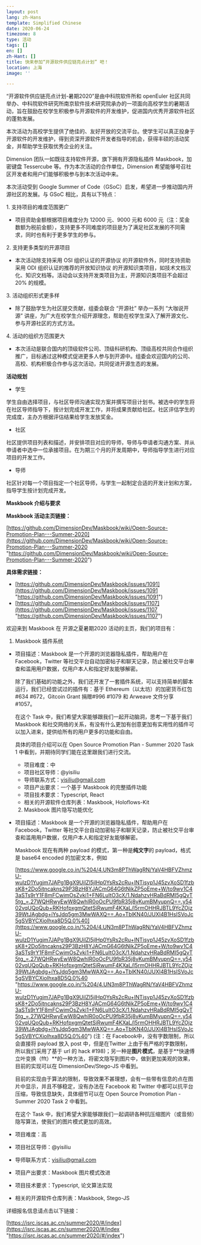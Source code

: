 ```yaml
---
layout: post
lang: zh-Hans
template: Simplified Chinese
date: 2020-06-24
timezone: 8
type: 活动
tags: []
en: []
zh-Hant: []
title: 快来参加“开源软件供应链亮点计划” 吧！
location: 上海
image: ''

---
```

“开源软件供应链亮点计划-暑期2020”是由中科院软件所和 openEuler 社区共同举办、中科院软件研究所南京软件技术研究院承办的一项面向高校学生的暑期活动，旨在鼓励在校学生积极参与开源软件的开发维护，促进国内优秀开源软件社区的蓬勃发展。

本次活动为高校学生提供了绝佳的、友好开放的交流平台。使学生可以真正投身于开源软件的开发维护，得到资深开源软件开发者指导的机会，获得丰硕的活动奖金，并帮助学生获取优秀企业的关注。

Dimension 团队一如既往支持软件开源，旗下拥有开源隐私插件 Maskbook，加密键盘 Tessercube 等。作为本次活动的合作单位，Dimension 希望能够号召社区开发者和用户们能够积极参与到本次活动中来。

本次活动受到 Google Summer of Code（GSoC）启发，希望进一步推动国内开源社区的发展。与 GSoC 相比，具有以下特点：

1\. 支持项目的难度范围更广

* 项目资助金额根据项目难度分为 12000 元、9000 元和 6000 元（注：奖金数额为税前金额），支持更多不同难度的项目是为了满足社区发展的不同需求，同时也有利于更多学生的参与。

2\. 支持更多类型的开源项目

* 本次活动除支持采用 OSI 组织认证的开源协议 的开源软件外，同时支持资助采用 ODI 组织认证的推荐的开放知识协议 的开源知识类项目，如技术文档汉化、知识文档等。活动会以支持开发类项目为主，开源知识类项目不会超过 20% 的规模。

3\. 活动组织形式更多样

* 除了鼓励学生为社区提交贡献，组委会联合 “开源社” 举办一系列 “大咖说开源” 讲座，为广大在校学生介绍开源理念，帮助在校学生深入了解开源文化、参与开源社区的方式方法。

4\. 活动的组织方范围更大

* 本次活动是联合国内的顶级软件公司、顶级科研机构、顶级高校共同合作组织推广，目标通过这种模式促进更多人参与到开源中。组委会欢迎国内的公司、高校、机构积极合作参与这次活动，共同促进开源生态的发展。

**活动规划**

* 学生

学生自由选择项目，与社区导师沟通实现方案并撰写项目计划书。被选中的学生将在社区导师指导下，按计划完成开发工作，并将成果贡献给社区。社区评估学生的完成度，主办方根据评估结果给学生发放奖金。

* 社区

社区提供项目列表和描述，并安排项目对应的导师，导师与申请者沟通方案、并从申请者中选中一位承接项目。在为期三个月的开发周期中，导师指导学生进行对应项目的开发工作。

* 导师

社区针对每一个项目指定一个社区导师，与学生一起制定合适的开发计划和方案，指导学生按计划完成开发。

**Maskbook 介绍与要求**

**Maskbook 活动主页链接：**

[https://github.com/DimensionDev/Maskbook/wiki/Open-Source-Promotion-Plan---Summer-2020](https://github.com/DimensionDev/Maskbook/wiki/Open-Source-Promotion-Plan---Summer-2020 "https://github.com/DimensionDev/Maskbook/wiki/Open-Source-Promotion-Plan---Summer-2020")

**具体需求链接：**

* [https://github.com/DimensionDev/Maskbook/issues/1091](https://github.com/DimensionDev/Maskbook/issues/1091 "https://github.com/DimensionDev/Maskbook/issues/1091")
* [https://github.com/DimensionDev/Maskbook/issues/1107](https://github.com/DimensionDev/Maskbook/issues/1107 "https://github.com/DimensionDev/Maskbook/issues/1107")

欢迎来到 Maskbook 在 开源之夏暑期2020 活动的主页，我们的项目有：

1. Maskbook 插件系统

* 项目描述：Maskbook 是一个开源的浏览器隐私插件，帮助用户在 Facebook，Twitter 等社交平台自动加密帖子和聊天记录，防止被社交平台审查和滥用用户数据，仅用户本人和指定好友能够解密。

  除了我们基础的功能之外，我们还开发了一套插件系统，可以支持简单的脚本运行，我们已经尝试过的插件有：基于 Ethereum（以太坊）的加密货币红包 #634 #672，Gitcoin Grant 捐赠#996 #1079 和 Arweave 文件分享 #1057。

  在这个 Task 中，我们希望大家能够跟我们一起开动脑洞，思考一下基于我们 Maskbook 和社交网络的关系，有没有什么更加有创意更加有实用性的插件可以加入进来，提供给所有的用户更多的功能和自由。

  具体的项目介绍可以在 Open Source Promotion Plan - Summer 2020 Task 1 中看到，并期待同学们能在这里跟我们进行交流。
  * 项目难度：中
  * 项目社区导师：@yisiliu
  * 导师联系方式：yisiliu@gmail.com
  * 项目产出要求：一个基于 Maskbook 的完整插件功能
  * 项目技术要求：Typescript, React
  * 相关的开源软件仓库列表：Maskbook, Holoflows-Kit

  2. Maskbook 图片隐写功能优化

* 项目描述：Maskbook 是一个开源的浏览器隐私插件，帮助用户在 Facebook，Twitter 等社交平台自动加密帖子和聊天记录，防止被社交平台审查和滥用用户数据，仅用户本人和指定好友能够解密。

  Maskbook 现在有两种 payload 的模式，第一种是**纯文字**的 payload，格式是 base64 encoded 的加密文本，例如

  [https://www.google.co.in/%204/4.UN3m8PThWagRN/YaV4HBFVZhmzU-wuIzD1Yugjm7JAPg1BgX9UilZl5jlHp0YsRs2cRu+lNTisyp1J45zvXoSD1fzbsK8+2Do5itncakns29P3BzH8YJACmG64G6tNikZP5oEme+W/to9wv1C43aSTs9rY1F8mFCwimOsZvki1+FN6LuItO3cX/1.NdahzvHRaBdRMI5gQvT5tg_=.27WQHRwyEwW8QwhIR0oOcPU9fbR35j8vKumBMyupnQ==.y5402vqUQoQub+RKHofpxgmQtetSiRwumF4KXaL/l5rmOHHRJBTL9YcZOjz39WtJAgbdg+iYsJdq5gm3MwWAXQ==.Ao+TblKN40/JUXl4B1HsISVoJc5gSVBYCXiolhxa8D5Q.0%40](https://www.google.co.in/%204/4.UN3m8PThWagRN/YaV4HBFVZhmzU-wuIzD1Yugjm7JAPg1BgX9UilZl5jlHp0YsRs2cRu+lNTisyp1J45zvXoSD1fzbsK8+2Do5itncakns29P3BzH8YJACmG64G6tNikZP5oEme+W/to9wv1C43aSTs9rY1F8mFCwimOsZvki1+FN6LuItO3cX/1.NdahzvHRaBdRMI5gQvT5tg_=.27WQHRwyEwW8QwhIR0oOcPU9fbR35j8vKumBMyupnQ==.y5402vqUQoQub+RKHofpxgmQtetSiRwumF4KXaL/l5rmOHHRJBTL9YcZOjz39WtJAgbdg+iYsJdq5gm3MwWAXQ==.Ao+TblKN40/JUXl4B1HsISVoJc5gSVBYCXiolhxa8D5Q.0%40 "https://www.google.co.in/%204/4.UN3m8PThWagRN/YaV4HBFVZhmzU-wuIzD1Yugjm7JAPg1BgX9UilZl5jlHp0YsRs2cRu+lNTisyp1J45zvXoSD1fzbsK8+2Do5itncakns29P3BzH8YJACmG64G6tNikZP5oEme+W/to9wv1C43aSTs9rY1F8mFCwimOsZvki1+FN6LuItO3cX/1.NdahzvHRaBdRMI5gQvT5tg_=.27WQHRwyEwW8QwhIR0oOcPU9fbR35j8vKumBMyupnQ==.y5402vqUQoQub+RKHofpxgmQtetSiRwumF4KXaL/l5rmOHHRJBTL9YcZOjz39WtJAgbdg+iYsJdq5gm3MwWAXQ==.Ao+TblKN40/JUXl4B1HsISVoJc5gSVBYCXiolhxa8D5Q.0%40") (注：在 Facebook中，没有字数限制，所以会直接将 payload 放入 post 中，但是在Twitter 上由于有严格的字数限制，所以我们采用了基于 url 的 hack #198)；另一种是**图片模式**，是基于**快速傅立叶变换（fft）**的一种方法，将密文隐写到图片中，做到更加美观的效果，目前的实现可以在 DimensionDev/Stego-JS 中看到。

  目前的实现由于算法的限制，导致效果不甚理想，会有一些带有信息的点在图片中显示，并且不够稳定，没有办法在 Facebook 和 Twitter 中都可以抗平台压缩，导致信息缺失，具体细节可以在 Open Source Promotion Plan - Summer 2020 Task 2 中看到。

  在这个 Task 中，我们希望大家能够跟我们一起调研各种抗压缩图片（或音频）隐写算法，使我们的图片模式更加的高效。
* 项目难度：高
* 项目社区导师：@yisiliu
* 导师联系方式：yisiliu@gmail.com
* 项目产出要求：Maskbook 图片模式改进
* 项目技术要求：Typescript, 论文算法实现
* 相关的开源软件仓库列表：Maskbook, Stego-JS

详细报名信息请点击以下链接：

[https://isrc.iscas.ac.cn/summer2020/#/index](https://isrc.iscas.ac.cn/summer2020/#/index "https://isrc.iscas.ac.cn/summer2020/#/index")